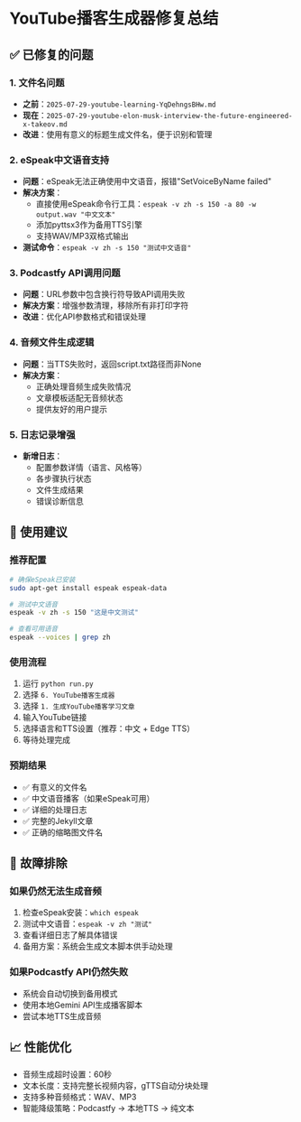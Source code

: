 # YouTube播客生成器修复总结

## ✅ 已修复的问题

### 1. **文件名问题** 
- **之前**：`2025-07-29-youtube-learning-YqDehngsBHw.md`
- **现在**：`2025-07-29-youtube-elon-musk-interview-the-future-engineered-x-takeov.md`
- **改进**：使用有意义的标题生成文件名，便于识别和管理

### 2. **eSpeak中文语音支持**
- **问题**：eSpeak无法正确使用中文语音，报错"SetVoiceByName failed"
- **解决方案**：
  - 直接使用eSpeak命令行工具：`espeak -v zh -s 150 -a 80 -w output.wav "中文文本"`
  - 添加pyttsx3作为备用TTS引擎
  - 支持WAV/MP3双格式输出
- **测试命令**：`espeak -v zh -s 150 "测试中文语音"`

### 3. **Podcastfy API调用问题**
- **问题**：URL参数中包含换行符导致API调用失败
- **解决方案**：增强参数清理，移除所有非打印字符
- **改进**：优化API参数格式和错误处理

### 4. **音频文件生成逻辑**
- **问题**：当TTS失败时，返回script.txt路径而非None
- **解决方案**：
  - 正确处理音频生成失败情况
  - 文章模板适配无音频状态
  - 提供友好的用户提示

### 5. **日志记录增强**
- **新增日志**：
  - 配置参数详情（语言、风格等）
  - 各步骤执行状态
  - 文件生成结果
  - 错误诊断信息

## 🚀 使用建议

### 推荐配置
```bash
# 确保eSpeak已安装
sudo apt-get install espeak espeak-data

# 测试中文语音
espeak -v zh -s 150 "这是中文测试"

# 查看可用语音
espeak --voices | grep zh
```

### 使用流程
1. 运行 `python run.py`
2. 选择 `6. YouTube播客生成器`
3. 选择 `1. 生成YouTube播客学习文章`
4. 输入YouTube链接
5. 选择语言和TTS设置（推荐：中文 + Edge TTS）
6. 等待处理完成

### 预期结果
- ✅ 有意义的文件名
- ✅ 中文语音播客（如果eSpeak可用）
- ✅ 详细的处理日志
- ✅ 完整的Jekyll文章
- ✅ 正确的缩略图文件名

## 🔧 故障排除

### 如果仍然无法生成音频
1. 检查eSpeak安装：`which espeak`
2. 测试中文语音：`espeak -v zh "测试"`
3. 查看详细日志了解具体错误
4. 备用方案：系统会生成文本脚本供手动处理

### 如果Podcastfy API仍然失败
- 系统会自动切换到备用模式
- 使用本地Gemini API生成播客脚本
- 尝试本地TTS生成音频

## 📈 性能优化
- 音频生成超时设置：60秒
- 文本长度：支持完整长视频内容，gTTS自动分块处理
- 支持多种音频格式：WAV、MP3
- 智能降级策略：Podcastfy → 本地TTS → 纯文本